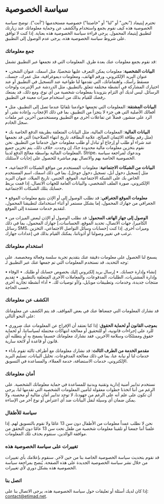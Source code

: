 # سياسة الخصوصية

تحترم إيتيماد ("نحن" أو "لنا" أو "خاصتنا") خصوصية مستخدميها ("أنت"). توضح سياسة الخصوصية هذه كيف نقوم بجمع واستخدام والكشف عن وحماية معلوماتك عند زيارتك لتطبيق إيتيماد المحمول. يرجى قراءة سياسة الخصوصية هذه بعناية. إذا كنت لا توافق على شروط سياسة الخصوصية هذه، يرجى عدم الوصول إلى التطبيق.

### جمع معلوماتك

قد نقوم بجمع معلومات عنك بعدة طرق. المعلومات التي قد نجمعها عبر التطبيق تشمل:

• **البيانات الشخصية**: معلومات يمكن التعرف عليها شخصيًا، مثل اسمك، عنوان الشحن، عنوان البريد الإلكتروني، ورقم الهاتف، ومعلومات ديموغرافية، مثل عمرك، جنسك، مسقط رأسك، واهتماماتك، التي تقدمها لنا طواعية عند التسجيل في التطبيق أو عند اختيارك المشاركة في أنشطة مختلفة تتعلق بالتطبيق، مثل الدردشة عبر الإنترنت ولوحات الرسائل. ليس لديك أي التزام بتزويدنا بمعلومات شخصية من أي نوع، ومع ذلك، قد يمنعك رفضك للقيام بذلك من استخدام ميزات معينة في التطبيق.

• **البيانات المشتقة**: المعلومات التي تجمعها خوادمنا تلقائيًا عندما تصل إلى التطبيق، مثل أفعالك الأصلية التي هي جزء لا يتجزأ من التطبيق، بما في ذلك الإعجاب، وإعادة نشر، أو الرد على منشور، فضلاً عن تفاعلات أخرى مع التطبيق ومستخدمين آخرين عبر ملفات سجل الخادم.

• **البيانات المالية**: المعلومات المالية، مثل البيانات المتعلقة بطريقة الدفع الخاصة بك (مثل رقم بطاقة الائتمان الصالح، علامة البطاقة، تاريخ انتهاء الصلاحية) التي قد نجمعها عند شراء أو طلب أو إرجاع أو تبادل أو طلب معلومات حول خدماتنا من التطبيق. نحن نقوم بتخزين معلومات مالية محدودة جدًا، إن وجدت. خلاف ذلك، يتم تخزين جميع المعلومات المالية بواسطة معالج الدفع لدينا، Stripe، وندعوك لمراجعة سياسة الخصوصية الخاصة بهم والاتصال بهم مباشرة للحصول على إجابات لأسئلتك.

• **البيانات من الشبكات الاجتماعية**: معلومات المستخدم من مواقع الشبكات الاجتماعية، مثل [تسجيل دخول أبل، تسجيل دخول جوجل]، بما في ذلك اسمك، اسم المستخدم الخاص بك على الشبكة الاجتماعية، الموقع، الجنس، تاريخ الميلاد، عنوان البريد الإلكتروني، صورة الملف الشخصي، والبيانات العامة للجهات الاتصال، إذا قمت بربط حسابك بتلك الشبكات الاجتماعية.

• **معلومات الموقع الجغرافي**: قد نطلب الوصول إلى أو الإذن بتتبع معلومات الموقع الجغرافي من جهازك المحمول، إما بشكل مستمر أو أثناء استخدامك لتطبيقنا المحمول، لتقديم خدمات مستندة إلى الموقع.

• **الوصول إلى جهاز الهاتف المحمول**: قد نطلب الوصول أو الإذن لبعض الميزات من جهازك المحمول، بما في ذلك [الكاميرا، جهات الاتصال، تحديد الموقع، الحساسات، رسائل SMS، حسابات وسائل التواصل الاجتماعي، التخزين] وميزات أخرى. إذا كنت ترغب في تغيير وصولنا أو أذوناتنا، يمكنك القيام بذلك في إعدادات جهازك.

### استخدام معلوماتك

يسمح لنا الحصول على معلومات دقيقة عنك بتقديم تجربة سلسة وفعالة ومخصصة. على وجه التحديد، قد نستخدم المعلومات التي تم جمعها عنك عبر التطبيق لـ:

• إنشاء وإدارة حسابك.
• إرسال بريد إلكتروني إليك بخصوص حسابك أو طلبك.
• الوفاء وإدارة المشتريات، الطلبات، المدفوعات، والمعاملات الأخرى المتعلقة بالتطبيق.
• تقديم منتجات جديدة، وخدمات، وتطبيقات موبايل، و/أو توصيات لك.
• أداء أنشطة تجارية أخرى حسب الحاجة.

### الكشف عن معلوماتك

قد نشارك المعلومات التي جمعناها عنك في بعض المواقف. قد يتم الكشف عن معلوماتك على النحو التالي:

• **بموجب القانون أو لحماية الحقوق**: إذا كنا نعتقد أن الإفراج عن المعلومات عنك ضروري للرد على إجراءات قانونية، أو للتحقيق أو معالجة انتهاكات محتملة لسياساتنا، أو لحماية حقوق وممتلكات وسلامة الآخرين، فقد نشارك معلوماتك حسبما يسمح به أو يتطلبه أي قانون أو قاعدة أو لائحة سارية.

• **مقدمو الخدمة من الطرف الثالث**: قد نشارك معلوماتك مع أطراف ثالثة تقوم بأداء خدمات لنا أو نيابة عنا، بما في ذلك معالجة المدفوعات، تحليل البيانات، تسليم البريد الإلكتروني، خدمات الاستضافة، خدمة العملاء، والمساعدة في التسويق.

### أمان معلوماتك

نستخدم تدابير أمنية إدارية وتقنية وبدنية للمساعدة في حماية معلوماتك الشخصية. على الرغم من أننا اتخذنا خطوات معقولة لتأمين المعلومات الشخصية التي تقدمها لنا، يرجى أن تكون على علم أنه على الرغم من جهودنا، لا توجد تدابير أمان مثالية أو محصنة، ولا يمكن ضمان أي وسيلة لنقل البيانات ضد أي اعتراض أو نوع آخر من الإساءة.

### سياسة للأطفال

نحن لا نطلب عمداً معلومات من الأطفال دون سن 13 عامًا ولا نقوم بالتسويق لهم. إذا علمنا أننا جمعنا أو تلقينا معلومات شخصية من طفل تحت سن 13 عامًا دون التحقق من موافقة الوالدين، سنقوم بحذف تلك المعلومات.

### تغييرات على سياسة الخصوصية هذه

قد نقوم بتحديث سياسة الخصوصية الخاصة بنا من حين لآخر. سنقوم بإعلامك بأي تغييرات من خلال نشر سياسة الخصوصية الجديدة على هذه الصفحة. يُنصح بمراجعة سياسة الخصوصية هذه بشكل دوري لأي تغييرات.

### اتصل بنا

إذا كان لديك أسئلة أو تعليقات حول سياسة الخصوصية هذه، يرجى الاتصال بنا على: contact@etimad.net.
